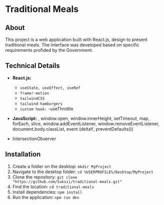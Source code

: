 # Traditional Meals

## About
This project is a web application built with React.js, design to present traditional meals. The interface was developed based on specific requirements profided by the Government.

## Technical Details
- **React.js:**
  - `useState, useEffect, useRef`
  - `framer-motion`
  - `tailwindCSS`
  - `tailwind-hamburgers`
  - `custom hook:` -useThrottle
 
- **JavaScript:** , window.open, window.innerHeight, setTimeout, map, forEach, slice, window.addEventListener, window.removeEventListener, document.body.classList, event (deltaY, preventDefaults())
- IntersectionObserver

## Installation
1. Create a folder on the desktop: `mkdir MyProject`
2. Navigate to the desktop folder: `cd %USERPROFILE%/Desktop/MyProject`
3. Clone the repository: `git clone "https://github.com/Suksii/traditional-meals.git"`
4. Find the location: `cd traditional-meals`
5. Install dependencies: `npm install`
6. Run the application: `npm run dev`
